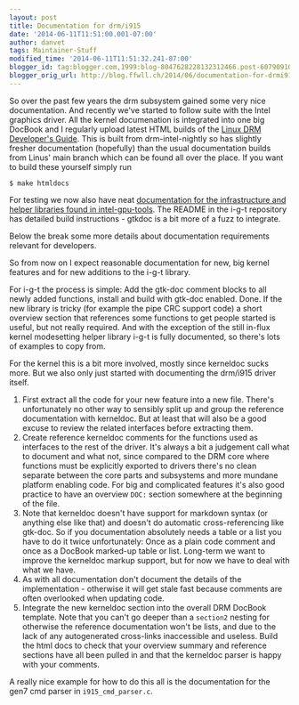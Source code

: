 ```yaml
---
layout: post
title: Documentation for drm/i915
date: '2014-06-11T11:51:00.001-07:00'
author: danvet
tags: Maintainer-Stuff
modified_time: '2014-06-11T11:51:32.241-07:00'
blogger_id: tag:blogger.com,1999:blog-8047628228132312466.post-6079091040906080615
blogger_orig_url: http://blog.ffwll.ch/2014/06/documentation-for-drmi915.html
---
```


So over the past few years the drm subsystem gained some very nice
documentation. And recently we've started to follow suite with the Intel
graphics driver. All the kernel documenation is integrated into one big DocBook
and I regularly upload latest HTML builds of the <a
href="http://people.freedesktop.org/~danvet/drm/">Linux DRM Developer's
Guide</a>. This is built from drm-intel-nightly so has slightly fresher
documentation (hopefully) than the usual documentation builds from Linus' main branch
which can be found all over the place. If you want to build these yourself
simply run

	$ make htmldocs

For testing we now also have neat <a
href="http://people.freedesktop.org/~danvet/igt/">documentation for the
infrastructure and helper libraries found in intel-gpu-tools</a>. The README in
the i-g-t repository has detailed build instructions - gtkdoc is a bit more of a
fuzz to integrate.

Below the break some more details about documentation requirements relevant for
developers.

<!--more-->

So from now on I expect reasonable documentation for new, big kernel features
and for new additions to the i-g-t library.

For i-g-t the process is simple: Add the gtk-doc comment blocks to all newly
added functions, install and build with gtk-doc enabled. Done. If the new
library is tricky (for example the pipe CRC support code) a short overview
section that references some functions to get people started is useful, but not
really required. And with the exception of the still in-flux kernel modesetting
helper library i-g-t is fully documented, so there's lots of examples to copy
from.

For the kernel this is a bit more involved, mostly since kerneldoc sucks more.
But we also only just started with documenting the drm/i915 driver itself.

1. First extract all the code for your new feature into a new file. There's
unfortunately no other way to sensibly split up and group the reference
documentation with kerneldoc. But at least that will also be a good excuse to
review the related interfaces before extracting them.
2. Create reference kerneldoc comments for the functions used as interfaces to
the rest of the driver. It's always a bit a judgement call what to document and
what not, since compared to the DRM core where functions must be explicitly
exported to drivers there's no clean separate between the core parts and
subsystems and more mundane platform enabling code. For big and complicated
features it's also good practice to have an overview <code>DOC:</code> section
somewhere at the beginning of the file.
3. Note that kerneldoc doesn't have support for markdown syntax (or anything
else like that) and doesn't do automatic cross-referencing like gtk-doc. So if
you documentation absolutely needs a table or a list you have to do it twice
unfortunately: Once as a plain code comment and once as a DocBook marked-up
table or list. Long-term we want to improve the kerneldoc markup support, but
for now we have to deal with what we have.
4. As with all documentation don't document the details of the implementation -
otherwise it will get stale fast because comments are often overlooked when
updating code.
5. Integrate the new kerneldoc section into the overall DRM DocBook template.
Note that you can't go deeper than a <code>section2</code> nesting for otherwise
the reference documentation won't be lists, and due to the lack of any
autogenerated cross-links inaccessible and useless. Build the html docs to check
that your overview summary and reference sections have all been pulled in and
that the kerneldoc parser is happy with your comments.

A really nice example for how to do this all is the documentation for the
gen7 cmd parser in <code>i915_cmd_parser.c</code>. 

